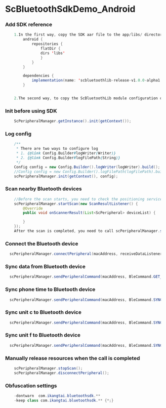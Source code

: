 # ScBluetoothSdkDemo_Android

### Add SDK reference

```java
    1.In the first way, copy the SDK aar file to the app/libs/ directory of the project, then configure gradle
        android {
            repositories {
                flatDir {
                dirs 'libs'
                }
            }
        }

        dependencies {
            implementation(name: 'scbluetoothlib-release-v1.0.0-alpha1', ext: 'aar')
        }


    2.The second way, to copy the ScBluetoothLib module configuration of Demo to the project, and then add implementation project(':ScBluetoothLib') to gradle dependencies
```

### Init before using SDK

```java
    ScPeripheralManager.getInstance().init(getContext());
```
### Log config
```java
    /**
     * There are two ways to configure log
     * 1. {@link Config.Builder#logWriter(Writer)}
     * 2. {@link Config.Builder#logFilePath(String)}
     */
    Config config = new Config.Builder().logWriter(logWriter).build();
    //Config config = new Config.Builder().logFilePath(logFilePath).build();
    scPeripheralManager.init(getContext(), config);
```
### Scan nearby Bluetooth devices

```java
    //Before the scan starts, you need to check the positioning service switch above 6.0, the positioning authority of the system above 6.0, and the Bluetooth switch
    scPeripheralManager.startScan(new ScanResultListener() {
        @Override
        public void onScannerResult(List<ScPeripheral> deviceList) {

        }
    });
    After the scan is completed, you need to call scPeripheralManager.stopScan()
```

### Connect the Bluetooth device

```java
  scPeripheralManager.connectPeripheral(macAddress, receiveDataListenerAdapter);
```
### Sync data from Bluetooth device

```java
  scPeripheralManager.sendPeripheralCommand(macAddress, BleCommand.GET_DEVICE_DATA);
```
### Sync phone time to Bluetooth device

```java
  scPeripheralManager.sendPeripheralCommand(macAddress, BleCommand.SYNC_TIME);
```
### Sync unit c to Bluetooth device

```java
  scPeripheralManager.sendPeripheralCommand(macAddress, BleCommand.SYNC_THERMOMETER_UNIT_C);
```
### Sync unit f to Bluetooth device

```java
  scPeripheralManager.sendPeripheralCommand(macAddress, BleCommand.SYNC_THERMOMETER_UNIT_F);
```
### Manually release resources when the call is completed

```java
    scPeripheralManager.stopScan();
    scPeripheralManager.disconnectPeripheral();
```

### Obfuscation settings

```java
    -dontwarn  com.ikangtai.bluetoothsdk.**
    -keep class com.ikangtai.bluetoothsdk.** {*;}
```